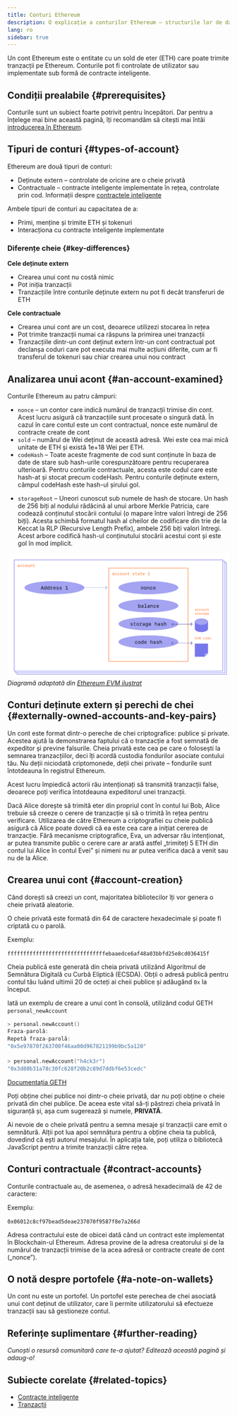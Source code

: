 ```yaml
---
title: Conturi Ethereum
description: O explicație a conturilor Ethereum – structurile lor de date și relația lor cu criptografia perechii de chei.
lang: ro
sidebar: true
---
```


Un cont Ethereum este o entitate cu un sold de eter (ETH) care poate trimite tranzacții pe Ethereum. Conturile pot fi controlate de utilizator sau implementate sub formă de contracte inteligente.

## Condiții prealabile {#prerequisites}

Conturile sunt un subiect foarte potrivit pentru începători. Dar pentru a înțelege mai bine această pagină, îți recomandăm să citești mai întâi [introducerea în Ethereum](/developers/docs/intro-to-ethereum/).

## Tipuri de conturi {#types-of-account}

Ethereum are două tipuri de conturi:

- Deținute extern – controlate de oricine are o cheie privată
- Contractuale – contracte inteligente implementate în rețea, controlate prin cod. Informații despre [contractele inteligente](/developers/docs/smart-contracts/)

Ambele tipuri de conturi au capacitatea de a:

- Primi, menține și trimite ETH și tokenuri
- Interacționa cu contracte inteligente implementate

### Diferențe cheie {#key-differences}

**Cele deținute extern**

- Crearea unui cont nu costă nimic
- Pot iniția tranzacții
- Tranzacțiile între conturile deținute extern nu pot fi decât transferuri de ETH

**Cele contractuale**

- Crearea unui cont are un cost, deoarece utilizezi stocarea în rețea
- Pot trimite tranzacții numai ca răspuns la primirea unei tranzacții
- Tranzacțiile dintr-un cont deținut extern într-un cont contractual pot declanșa coduri care pot executa mai multe acțiuni diferite, cum ar fi transferul de tokenuri sau chiar crearea unui nou contract

## Analizarea unui acont {#an-account-examined}

Conturile Ethereum au patru câmpuri:

- `nonce` – un contor care indică numărul de tranzacții trimise din cont. Acest lucru asigură că tranzacțiile sunt procesate o singură dată. În cazul în care contul este un cont contractual, nonce este numărul de contracte create de cont
- `sold` – numărul de Wei deținut de această adresă. Wei este cea mai mică unitate de ETH și există 1e+18 Wei per ETH.
- `codeHash` – Toate aceste fragmente de cod sunt conținute în baza de date de stare sub hash-urile corespunzătoare pentru recuperarea ulterioară. Pentru conturile contractuale, acesta este codul care este hash-at și stocat precum codeHash. Pentru conturile deținute extern, câmpul codeHash este hash-ul șirului gol.
<!--this hash refers to the code of this account on the Ethereum virtual machine (EVM). This EVM code gets executed if the account gets a message call. It cannot be changed unlike the other account fields.  -->
- `storageRoot` – Uneori cunoscut sub numele de hash de stocare. Un hash de 256 biți al nodului rădăcină al unui arbore Merkle Patricia, care codează conținutul stocării contului (o mapare între valori întregi de 256 biți). Acesta schimbă formatul hash al cheilor de codificare din trie de la Keccat la RLP (Recursive Length Prefix), ambele 256 biți valori întregi. Acest arbore codifică hash-ul conținutului stocării acestui cont și este gol în mod implicit.

![O diagramă care arată structura unui cont](../../../../../developers/docs/accounts/accounts.png) _Diagramă adaptată din [Ethereum EVM ilustrat](https://takenobu-hs.github.io/downloads/ethereum_evm_illustrated.pdf)_

## Conturi deținute extern și perechi de chei {#externally-owned-accounts-and-key-pairs}

Un cont este format dintr-o pereche de chei criptografice: publice și private. Acestea ajută la demonstrarea faptului că o tranzacție a fost semnată de expeditor și previne falsurile. Cheia privată este cea pe care o folosești la semnarea tranzacțiilor, deci îți acordă custodia fondurilor asociate contului tău. Nu deții niciodată criptomonede, deții chei private – fondurile sunt întotdeauna în registrul Ethereum.

Acest lucru împiedică actorii rău intenționați să transmită tranzacții false, deoarece poți verifica întotdeauna expeditorul unei tranzacții.

Dacă Alice dorește să trimită eter din propriul cont în contul lui Bob, Alice trebuie să creeze o cerere de tranzacție și să o trimită în rețea pentru verificare. Utilizarea de către Ethereum a criptografiei cu cheie publică asigură că Alice poate dovedi că ea este cea care a inițiat cererea de tranzacție. Fără mecanisme criptografice, Eva, un adversar rău intenționat, ar putea transmite public o cerere care ar arată astfel „trimiteți 5 ETH din contul lui Alice în contul Evei” și nimeni nu ar putea verifica dacă a venit sau nu de la Alice.

## Crearea unui cont {#account-creation}

Când dorești să creezi un cont, majoritatea bibliotecilor îți vor genera o cheie privată aleatorie.

O cheie privată este formată din 64 de caractere hexadecimale și poate fi criptată cu o parolă.

Exemplu:

`fffffffffffffffffffffffffffffffebaaedce6af48a03bbfd25e8cd036415f`

Cheia publică este generată din cheia privată utilizând Algoritmul de Semnătura Digitală cu Curbă Eliptică (ECSDA). Obții o adresă publică pentru contul tău luând ultimii 20 de octeți ai cheii publice și adăugând `0x` la început.

Iată un exemplu de creare a unui cont în consolă, utilizând codul GETH `personal_newAccount`

```go
> personal.newAccount()
Fraza-parolă:
Repetă fraza-parolă:
"0x5e97870f263700f46aa00d967821199b9bc5a120"

> personal.newAccount("h4ck3r")
"0x3d80b31a78c30fc628f20b2c89d7ddbf6e53cedc"
```

[Documentația GETH](https://geth.ethereum.org/docs)

Poți obține chei publice noi dintr-o cheie privată, dar nu poți obține o cheie privată din chei publice. De aceea este vital să-ți păstrezi cheia privată în siguranță și, așa cum sugerează și numele, **PRIVATĂ**.

Ai nevoie de o cheie privată pentru a semna mesaje și tranzacții care emit o semnătură. Alții pot lua apoi semnătura pentru a obține cheia ta publică, dovedind că ești autorul mesajului. În aplicația tale, poți utiliza o bibliotecă JavaScript pentru a trimite tranzacții către rețea.

<!-- **WEB3JS example**

```jsx
web3.eth.accounts.recoverTransaction('0xf86180808401ef364594f0109fc8df283027b6285cc889f5aa624eac1f5580801ca031573280d608f75137e33fc14655f097867d691d5c4c44ebe5ae186070ac3d5ea0524410802cdc025034daefcdfa08e7d2ee3f0b9d9ae184b2001fe0aff07603d9');
> "0xF0109fC8DF283027b6285cc889F5aA624EaC1F55"
```

[Web3js documentation](https://web3js.readthedocs.io/)

[code for creating an account in JS?] + links to how to do it in other languages maybe?

`$ geth account new` -->

## Conturi contractuale {#contract-accounts}

Conturile contractuale au, de asemenea, o adresă hexadecimală de 42 de caractere:

Exemplu:

`0x06012c8cf97bead5deae237070f9587f8e7a266d`

Adresa contractului este de obicei dată când un contract este implementat în Blockchain-ul Ethereum. Adresa provine de la adresa creatorului și de la numărul de tranzacții trimise de la acea adresă or contracte create de cont („nonce”).

<!-- @Sam Richards is there a line of code you can use to return your contract's address – in the same way that we have personal.newAccount() above? – Don't know if what I found below is helpful?

```jsx
ethers.utils.getContractAddress( transaction ) ⇒ string< Address >
```

TODO: add a contract address example-->

<!-- ## Managing an account

Most users will want to interact with their account via a wallet. Note that an account is not a wallet. A wallet is the keypair associated with a user-owned account, which allow a user to make transactions from or manage the account

For dapp development, you'll want access to dummy accounts with test ETH so you can experiment. When you create a local chain, you'll get test accounts wth fake ETH which you can then import using MetaMask and use on your dapp's frontend. -->

## O notă despre portofele {#a-note-on-wallets}

Un cont nu este un portofel. Un portofel este perechea de chei asociată unui cont deținut de utilizator, care îi permite utilizatorului să efectueze tranzacții sau să gestioneze contul.

## Referințe suplimentare {#further-reading}

_Cunoști o resursă comunitară care te-a ajutat? Editează această pagină și adaug-o!_

## Subiecte corelate {#related-topics}

- [Contracte inteligente](/developers/docs/smart-contracts/)
- [Tranzacții](/developers/docs/transactions/)
